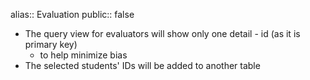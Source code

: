 alias:: Evaluation
public:: false

- The query view for evaluators will show only one detail - id (as it is primary key)
	- to help minimize bias
- The selected students' IDs will be added to another table
